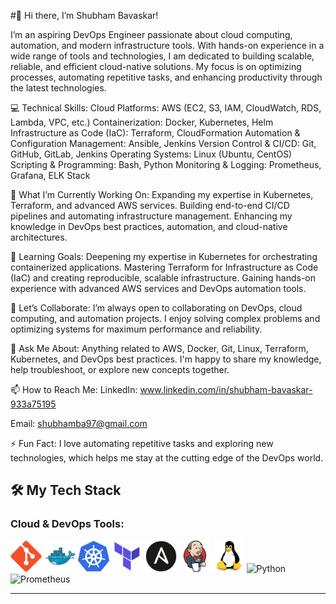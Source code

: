 #👋 Hi there, I’m Shubham Bavaskar!
<p>
I’m an aspiring DevOps Engineer passionate about cloud computing, automation, and modern infrastructure tools. With hands-on experience in a wide range of tools and technologies, I am dedicated to building scalable, reliable, and efficient cloud-native solutions. My focus is on optimizing processes, automating repetitive tasks, and enhancing productivity through the latest technologies.
<p>
  
💻 Technical Skills:
Cloud Platforms: AWS (EC2, S3, IAM, CloudWatch, RDS, Lambda, VPC, etc.)
Containerization: Docker, Kubernetes, Helm
Infrastructure as Code (IaC): Terraform, CloudFormation
Automation & Configuration Management: Ansible, Jenkins
Version Control & CI/CD: Git, GitHub, GitLab, Jenkins
Operating Systems: Linux (Ubuntu, CentOS)
Scripting & Programming: Bash, Python
Monitoring & Logging: Prometheus, Grafana, ELK Stack

🔭 What I’m Currently Working On:
Expanding my expertise in Kubernetes, Terraform, and advanced AWS services.
Building end-to-end CI/CD pipelines and automating infrastructure management.
Enhancing my knowledge in DevOps best practices, automation, and cloud-native architectures.

🌱 Learning Goals:
Deepening my expertise in Kubernetes for orchestrating containerized applications.
Mastering Terraform for Infrastructure as Code (IaC) and creating reproducible, scalable infrastructure.
Gaining hands-on experience with advanced AWS services and DevOps automation tools.

🤝 Let’s Collaborate:
I’m always open to collaborating on DevOps, cloud computing, and automation projects.
I enjoy solving complex problems and optimizing systems for maximum performance and reliability.

💬 Ask Me About:
Anything related to AWS, Docker, Git, Linux, Terraform, Kubernetes, and DevOps best practices.
I'm happy to share my knowledge, help troubleshoot, or explore new concepts together.

📫 How to Reach Me:
LinkedIn: www.linkedin.com/in/shubham-bavaskar-933a75195

Email: shubhamba97@gmail.com

⚡ Fun Fact:
I love automating repetitive tasks and exploring new technologies, which helps me stay at the cutting edge of the DevOps world.

## 🛠 My Tech Stack

### Cloud & DevOps Tools:
<p align="left">
  <img src="https://raw.githubusercontent.com/devicons/devicon/master/icons/git/git-original.svg" alt="Git" width="50" height="50"/>
  <img src="https://raw.githubusercontent.com/devicons/devicon/master/icons/docker/docker-original.svg" alt="Docker" width="50" height="50"/>
  <img src="https://raw.githubusercontent.com/devicons/devicon/master/icons/kubernetes/kubernetes-plain.svg" alt="Kubernetes" width="50" height="50"/>
  <img src="https://raw.githubusercontent.com/devicons/devicon/master/icons/terraform/terraform-original.svg" alt="Terraform" width="50" height="50"/>
  <img src="https://raw.githubusercontent.com/devicons/devicon/master/icons/ansible/ansible-original.svg" alt="Ansible" width="50" height="50"/>
  <img src="https://raw.githubusercontent.com/devicons/devicon/master/icons/jenkins/jenkins-original.svg" alt="Jenkins" width="50" height="50"/>
  <img src="https://raw.githubusercontent.com/devicons/devicon/master/icons/linux/linux-original.svg" alt="Linux" width="50" height="50"/>
  <img src="https://cdn.jsdelivr.net/gh/devicons/devicon/icons/python/python-original.svg" alt="Python" width="50" height="50"/>
  <img src="https://cdn.worldvectorlogo.com/logos/prometheus.svg" alt="Prometheus" width="50" height="50"/>
</p>

---
